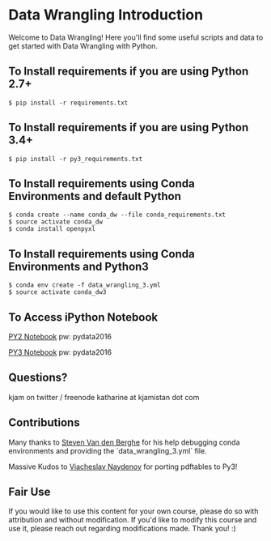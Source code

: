 Data Wrangling Introduction
=======================

Welcome to Data Wrangling! Here you'll find some useful scripts and data to get started with Data Wrangling with Python. 

To Install requirements if you are using Python 2.7+
-----------------------
    $ pip install -r requirements.txt

To Install requirements if you are using Python 3.4+
-----------------------
    $ pip install -r py3_requirements.txt

To Install requirements using Conda Environments and default Python
--------------------------------------------------
    $ conda create --name conda_dw --file conda_requirements.txt
    $ source activate conda_dw
    $ conda install openpyxl

To Install requirements using Conda Environments and Python3
--------------------------------------------------
    $ conda env create -f data_wrangling_3.yml
    $ source activate conda_dw3

To Access iPython Notebook
----------------------

[PY2 Notebook](https://pydata.chickenkiller.com:8888/login?)
pw: pydata2016

[PY3 Notebook](https://pydata.chickenkiller.com:8889/login?)
pw: pydata2016


Questions?
----------

kjam on twitter / freenode
katharine at kjamistan dot com


Contributions
--------------

Many thanks to [Steven Van den Berghe](https://be.linkedin.com/in/svdberghe) for his help debugging conda environments and providing the ´data_wrangling_3.yml´ file.

Massive Kudos to [Viacheslav Naydenov](https://github.com/vnaydionov/) for porting pdftables to Py3!


Fair Use
----------

If you would like to use this content for your own course, please do so with attribution and without modification. If you'd like to modify this course and use it, please reach out regarding modifications made. Thank you! :)

